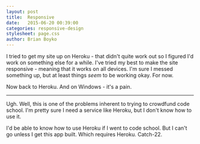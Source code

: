 ```yaml
---
layout: post
title:  Responsive
date:   2015-06-20 00:39:00 
categories: responsive-design
stylesheet: page.css
author: Brian Boyko
---
```


I tried to get my site up on Heroku - that didn't quite work out so I figured I'd work on something else for a while. I've tried my best to make the site responsive - meaning that it works on all devices. I'm sure I messed something up, but at least things *seem* to be working okay.  For now. <!-- break -->

Now back to Heroku. And on Windows - it's a pain.  

---

Ugh.  Well, this is one of the problems inherent to trying to crowdfund code school. I'm pretty sure I need a service like Heroku, but I don't know how to use it. 

I'd be able to know how to use Heroku if I went to code school. But I can't go unless I get this app built. Which requires Heroku. Catch-22.  